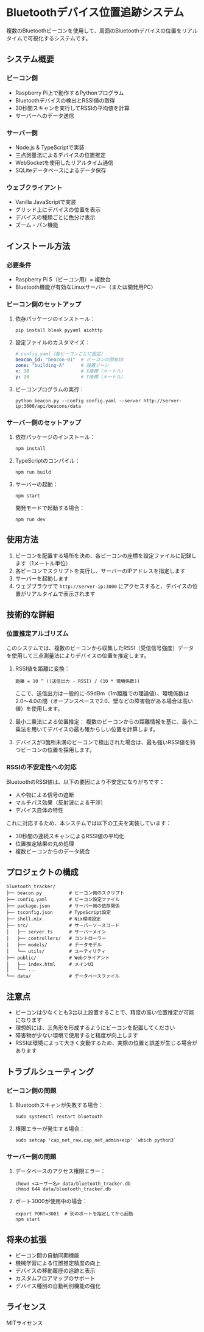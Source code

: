 # Bluetoothデバイス位置追跡システム

複数のBluetoothビーコンを使用して、周囲のBluetoothデバイスの位置をリアルタイムで可視化するシステムです。

## システム概要

### ビーコン側
- Raspberry Pi上で動作するPythonプログラム
- Bluetoothデバイスの検出とRSSI値の取得
- 30秒間スキャンを実行してRSSIの平均値を計算
- サーバーへのデータ送信

### サーバー側
- Node.js & TypeScriptで実装
- 三点測量法によるデバイスの位置推定
- WebSocketを使用したリアルタイム通信
- SQLiteデータベースによるデータ保存

### ウェブクライアント
- Vanilla JavaScriptで実装
- グリッド上にデバイスの位置を表示
- デバイスの種類ごとに色分け表示
- ズーム・パン機能

## インストール方法

### 必要条件
- Raspberry Pi 5（ビーコン用）× 複数台
- Bluetooth機能が有効なLinuxサーバー（または開発用PC）

### ビーコン側のセットアップ

1. 依存パッケージのインストール：
   ```
   pip install bleak pyyaml aiohttp
   ```

2. 設定ファイルのカスタマイズ：
   ```yaml
   # config.yaml（各ビーコンごとに設定）
   beacon_id: "beacon-01"  # ビーコンの固有ID
   zone: "building-A"      # 設置ゾーン
   x: 10                   # X座標（メートル）
   y: 20                   # Y座標（メートル）
   ```

3. ビーコンプログラムの実行：
   ```
   python beacon.py --config config.yaml --server http://server-ip:3000/api/beacons/data
   ```

### サーバー側のセットアップ

1. 依存パッケージのインストール：
   ```
   npm install
   ```

2. TypeScriptのコンパイル：
   ```
   npm run build
   ```

3. サーバーの起動：
   ```
   npm start
   ```

   開発モードで起動する場合：
   ```
   npm run dev
   ```

## 使用方法

1. ビーコンを配置する場所を決め、各ビーコンの座標を設定ファイルに記録します（1メートル単位）
2. 各ビーコンでスクリプトを実行し、サーバーのIPアドレスを指定します
3. サーバーを起動します
4. ウェブブラウザで `http://server-ip:3000` にアクセスすると、デバイスの位置がリアルタイムで表示されます

## 技術的な詳細

### 位置推定アルゴリズム

このシステムでは、複数のビーコンから収集したRSSI（受信信号強度）データを使用して三点測量法によりデバイスの位置を推定します。

1. RSSI値を距離に変換： 
   ```
   距離 = 10 ^ ((送信出力 - RSSI) / (10 * 環境係数))
   ```
   ここで、送信出力は一般的に-59dBm（1m距離での理論値）、環境係数は2.0〜4.0の間（オープンスペースで2.0、壁などの障害物がある場合は高い値）を使用します。

2. 最小二乗法による位置推定：
   複数のビーコンからの距離情報を基に、最小二乗法を用いてデバイスの最も確からしい位置を計算します。

3. デバイスが3箇所未満のビーコンで検出された場合は、最も強いRSSI値を持つビーコンの位置を採用します。

### RSSIの不安定性への対応

BluetoothのRSSI値は、以下の要因により不安定になりがちです：
- 人や物による信号の遮断
- マルチパス効果（反射波による干渉）
- デバイス自体の特性

これに対応するため、本システムでは以下の工夫を実装しています：
- 30秒間の連続スキャンによるRSSI値の平均化
- 位置推定結果の丸め処理
- 複数ビーコンからのデータ統合

## プロジェクトの構成

```
bluetooth_tracker/
├── beacon.py          # ビーコン側のスクリプト
├── config.yaml        # ビーコン設定ファイル
├── package.json       # サーバー側の依存関係
├── tsconfig.json      # TypeScript設定
├── shell.nix          # Nix環境設定
├── src/               # サーバーソースコード
│   ├── server.ts      # サーバーメイン
│   ├── controllers/   # コントローラー
│   ├── models/        # データモデル
│   └── utils/         # ユーティリティ
├── public/            # Webクライアント
│   ├── index.html     # メインUI
│   └── ...
└── data/              # データベースファイル
```

## 注意点

- ビーコンは少なくとも3台以上設置することで、精度の高い位置推定が可能になります
- 理想的には、三角形を形成するようにビーコンを配置してください
- 障害物が少ない環境で使用すると精度が向上します
- RSSIは環境によって大きく変動するため、実際の位置と誤差が生じる場合があります

## トラブルシューティング

### ビーコン側の問題

1. Bluetoothスキャンが失敗する場合：
   ```
   sudo systemctl restart bluetooth
   ```

2. 権限エラーが発生する場合：
   ```
   sudo setcap 'cap_net_raw,cap_net_admin+eip' `which python3`
   ```

### サーバー側の問題

1. データベースのアクセス権限エラー：
   ```
   chown <ユーザー名> data/bluetooth_tracker.db
   chmod 644 data/bluetooth_tracker.db
   ```

2. ポート3000が使用中の場合：
   ```
   export PORT=3001  # 別のポートを指定してから起動
   npm start
   ```

## 将来の拡張

- ビーコン間の自動同期機能
- 機械学習による位置推定精度の向上
- デバイスの移動履歴の追跡と表示
- カスタムフロアマップのサポート
- デバイス種別の自動判別機能の強化

## ライセンス

MITライセンス
